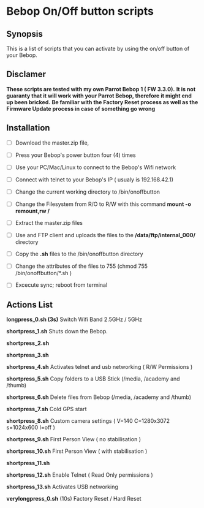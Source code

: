 # Bebop On/Off button scripts

## Synopsis

This is a list of scripts that you can activate by using the on/off button of your Bebop.



## Disclamer

**These scripts are tested with my own Parrot Bebop 1 ( FW 3.3.0).**
**It is not guaranty that it will work with your Parrot Bebop, therefore it might end up been bricked.**
**Be familiar with the Factory Reset process as well as the Firmware Update process in case of something go wrong**

## Installation

 - [ ] Download the master.zip file,
 - [ ] Press your Bebop's power button four (4) times
 - [ ] Use your PC/Mac/Linux to connect to the Bebop's Wifi network
 - [ ] Connect with telnet to your Bebop's IP ( usualy is 192.168.42.1)
 - [ ] Change the current working directory to /bin/onoffbutton
 - [ ] Change the Filesystem from R/O to R/W with this command **mount -o remount,rw /**
 - [ ] Extract the master.zip files
 - [ ] Use and FTP client and uploads the files to the **/data/ftp/internal_000/** directory
 - [ ] Copy the **.sh** files to the /bin/onoffbutton directory
 - [ ] Change the attributes of the files to 755 (chmod 755 /bin/onoffbutton/*.sh )
 - [ ] Excecute sync; reboot from terminal
 
 
 
 
## Actions List

 
**longpress_0.sh (3s)**
Switch Wifi Band 2.5GHz / 5GHz

**shortpress_1.sh**
Shuts down the Bebop.

**shortpress_2.sh**

**shortpress_3.sh**

**shortpress_4.sh**
Activates telnet and usb networking ( R/W Permissions )

**shortpress_5.sh**
Copy folders to a USB Stick (/media, /academy and /thumb)

**shortpress_6.sh**
Delete files from Bebop (/media, /academy and /thumb)

**shortpress_7.sh**
Cold GPS start

**shortpress_8.sh**
Custom camera settings ( V=140 C=1280x3072 s=1024x600 I=off )

**shortpress_9.sh**
First Person View ( no stabilisation )

**shortpress_10.sh**
First Person View ( with stabilisation )

**shortpress_11.sh**

**shortpress_12.sh**
Enable Telnet ( Read Only permissions )

**shortpress_13.sh**
Activates USB networking

**verylongpress_0.sh** (10s)
Factory Reset / Hard Reset                               
